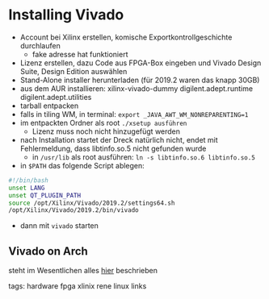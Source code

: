 # Installing Vivado

- Account bei Xilinx erstellen, komische Exportkontrollgeschichte durchlaufen
  - fake adresse hat funktioniert
- Lizenz erstellen, dazu Code aus FPGA-Box eingeben und Vivado Design Suite, Design Edition auswählen
- Stand-Alone installer herunterladen (für 2019.2 waren das knapp 30GB)
- aus dem AUR installieren: xilinx-vivado-dummy digilent.adept.runtime digilent.adept.utilities
- tarball entpacken
- falls in tiling WM, in terminal: `export _JAVA_AWT_WM_NONREPARENTING=1`
- im entpackten Ordner als root `./xsetup ausführen`
  - Lizenz muss noch nicht hinzugefügt werden
- nach Installation startet der Dreck natürlich nicht, endet mit Fehlermeldung, dass libtinfo.so.5 nicht gefunden wurde
  - in `/usr/lib` als root ausführen: `ln -s libtinfo.so.6 libtinfo.so.5`
- in `$PATH` das folgende Script ablegen:

```sh
#!/bin/bash
unset LANG
unset QT_PLUGIN_PATH
source /opt/Xilinx/Vivado/2019.2/settings64.sh
/opt/Xilinx/Vivado/2019.2/bin/vivado
```

- dann mit `vivado` starten

## Vivado on Arch

steht im Wesentlichen alles [hier](https://wiki.archlinux.org/index.php/Xilinx_Vivado) beschrieben

tags: hardware fpga xlinix rene linux links
